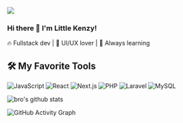 <img src="https://capsule-render.vercel.app/api?type=waving&color=gradient&height=200&section=header&text=Welcome%20to%20My%20GitHub!&fontSize=40&animation=fadeIn" />

### Hi there 👋 I'm Little Kenzy!
🔥 Fullstack dev | 🎨 UI/UX lover | 🧠 Always learning

## 🛠️ My Favorite Tools

![JavaScript](https://img.shields.io/badge/-JavaScript-black?style=flat-square&logo=javascript)
![React](https://img.shields.io/badge/-React-black?style=flat-square&logo=react)
![Next.js](https://img.shields.io/badge/-Next.js-black?style=flat-square&logo=next.js)
![PHP](https://img.shields.io/badge/-PHP-777BB4?style=flat-square&logo=php&logoColor=white)
![Laravel](https://img.shields.io/badge/-Laravel-black?style=flat-square&logo=laravel)
![MySQL](https://img.shields.io/badge/-MySQL-black?style=flat-square&logo=mysql)

![bro's github stats](https://github-readme-stats.vercel.app/api?username=LittleKenzy&show_icons=true&theme=algolia)

![GitHub Activity Graph](https://github-readme-activity-graph.vercel.app/graph?username=LittleKenzy&theme=react-dark)
